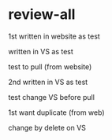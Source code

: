 # review-all

1st written in website as test

written in VS as test

test to pull (from website)


2nd written in VS as test

test change VS before pull

1st want duplicate (from web)

change by delete on VS
